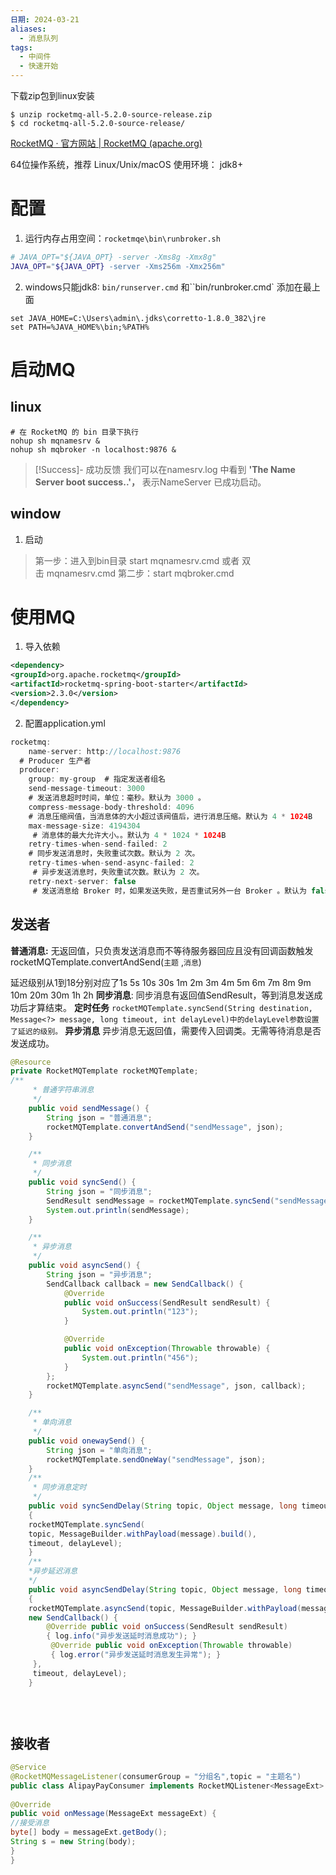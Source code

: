 ```yaml
---
日期: 2024-03-21
aliases:
  - 消息队列
tags:
  - 中间件
  - 快速开始
---
```

下载zip包到linux安装
```
$ unzip rocketmq-all-5.2.0-source-release.zip  
$ cd rocketmq-all-5.2.0-source-release/
```
[RocketMQ · 官方网站 | RocketMQ (apache.org)](https://rocketmq.apache.org/zh/)

64位操作系统，推荐 Linux/Unix/macOS
使用环境： jdk8+
# 配置
1. 运行内存占用空间：`rocketmqe\bin\runbroker.sh` 
```sh
# JAVA_OPT="${JAVA_OPT} -server -Xms8g -Xmx8g"
JAVA_OPT="${JAVA_OPT} -server -Xms256m -Xmx256m"
```
2. windows只能jdk8: `bin/runserver.cmd` 和``bin/runbroker.cmd` 添加在最上面
```
set JAVA_HOME=C:\Users\admin\.jdks\corretto-1.8.0_382\jre 
set PATH=%JAVA_HOME%\bin;%PATH%
```
# 启动MQ
## linux
```
# 在 RocketMQ 的 bin 目录下执行
nohup sh mqnamesrv &
nohup sh mqbroker -n localhost:9876 &
```

> [!Success]- 成功反馈
> 我们可以在namesrv.log 中看到 **'The Name Server boot success..'，** 表示NameServer 已成功启动。

## window
1. 启动
>第一步：进入到bin目录
start mqnamesrv.cmd
或者 双击 mqnamesrv.cmd
第二步：start mqbroker.cmd





# 使用MQ
1. 导入依赖
```xml
<dependency>  
<groupId>org.apache.rocketmq</groupId>  
<artifactId>rocketmq-spring-boot-starter</artifactId>  
<version>2.3.0</version>  
</dependency>
```
2. 配置application.yml
```java
rocketmq:  
	name-server: http://localhost:9876  
  # Producer 生产者
  producer:
    group: my-group  # 指定发送者组名
    send-message-timeout: 3000 
    # 发送消息超时时间，单位：毫秒。默认为 3000 。
    compress-message-body-threshold: 4096 
    # 消息压缩阀值，当消息体的大小超过该阀值后，进行消息压缩。默认为 4 * 1024B
    max-message-size: 4194304
     # 消息体的最大允许大小。。默认为 4 * 1024 * 1024B
    retry-times-when-send-failed: 2 
    # 同步发送消息时，失败重试次数。默认为 2 次。
    retry-times-when-send-async-failed: 2
     # 异步发送消息时，失败重试次数。默认为 2 次。
    retry-next-server: false
     # 发送消息给 Broker 时，如果发送失败，是否重试另外一台 Broker 。默认为 false
```

## 发送者
**普通消息:**
无返回值，只负责发送消息⽽不等待服务器回应且没有回调函数触发
rocketMQTemplate.convertAndSend(`主题` ,`消息`)

延迟级别从1到18分别对应了1s 5s 10s 30s 1m 2m 3m 4m 5m 6m 7m 8m 9m 10m 20m 30m 1h 2h
**同步消息**:
同步消息有返回值SendResult，等到消息发送成功后才算结束。
		**定时任务**
		`rocketMQTemplate.syncSend(String destination, Message<?> message, long timeout, int delayLevel)中的delayLevel参数设置了延迟的级别。`
**异步消息**
	异步消息无返回值，需要传入回调类。无需等待消息是否发送成功。

```java fold:代码
@Resource  
private RocketMQTemplate rocketMQTemplate;
/**
     * 普通字符串消息
     */
    public void sendMessage() {
        String json = "普通消息";
        rocketMQTemplate.convertAndSend("sendMessage", json);
    }

    /**
     * 同步消息
     */
    public void syncSend() {
        String json = "同步消息";
        SendResult sendMessage = rocketMQTemplate.syncSend("sendMessage", json);
        System.out.println(sendMessage);
    }

    /**
     * 异步消息
     */
    public void asyncSend() {
        String json = "异步消息";
        SendCallback callback = new SendCallback() {
            @Override
            public void onSuccess(SendResult sendResult) {
                System.out.println("123");
            }

            @Override
            public void onException(Throwable throwable) {
                System.out.println("456");
            }
        };
        rocketMQTemplate.asyncSend("sendMessage", json, callback);
    }

    /**
     * 单向消息
     */
    public void onewaySend() {
        String json = "单向消息";
        rocketMQTemplate.sendOneWay("sendMessage", json);
    }
    /**
     * 同步消息定时
     */
	public void syncSendDelay(String topic, Object message, long timeout, int delayLevel) 
	{ 
	rocketMQTemplate.syncSend(
	topic, MessageBuilder.withPayload(message).build(), 
	timeout, delayLevel);
	}
	/**
	*异步延迟消息
	*/
	public void asyncSendDelay(String topic, Object message, long timeout, int delayLevel) 
	{ 
	rocketMQTemplate.asyncSend(topic, MessageBuilder.withPayload(message).build(), 
	new SendCallback() { 
		@Override public void onSuccess(SendResult sendResult) 
		{ log.info("异步发送延时消息成功"); }
		 @Override public void onException(Throwable throwable) 
		 { log.error("异步发送延时消息发生异常"); } 
	 }, 
	 timeout, delayLevel); 
	}

  
  
```

## 接收者
```java
@Service  
@RocketMQMessageListener(consumerGroup = "分组名",topic = "主题名")  
public class AlipayPayConsumer implements RocketMQListener<MessageExt> {  
  
@Override  
public void onMessage(MessageExt messageExt) {  
//接受消息  
byte[] body = messageExt.getBody();  
String s = new String(body);
}  
}
```
